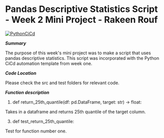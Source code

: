 # Pandas Descriptive Statistics Script - Week 2 Mini Project - Rakeen Rouf

[![PythonCiCd](https://github.com/rmr327/cicd_python_template/actions/workflows/python_ci_cd.yml/badge.svg)](https://github.com/rmr327/cicd_python_template/actions/workflows/python_ci_cd.yml)


***Summary***

The purpose of this week's mini project was to make a script that uses pandas descriptive statistics. This script was incorporated with the Python CiCd automation template from week one.



***Code Location***

Please check the src and test folders for relevant code.




***Function description***

1) def return_25th_quantile(df: pd.DataFrame, target: str) -> float:
   
Takes in a dataframe and returns 25th quantile of the target column.

3) def test_return_25th_quantile:
   
Test for function number one. 
